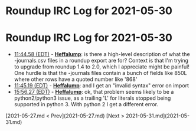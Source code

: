 # Roundup IRC Log for 2021-05-30 #
# Roundup IRC Log for 2021-05-30
* <a href="#11:44.58" id="11:44.58">11:44.58 (EDT)</a> - __[Heffalump](https://github.com/Heffalump)__: is there a high-level description of what the -journals.csv files in a roundup export are for? Context is that I'm trying to upgrade from roundup 1.4 to 2.0, which I appreciate might be painful! One hurdle is that the -journals files contain a bunch of fields like 850L where other rows have a quoted number like '868'
* <a href="#11:45.19" id="11:45.19">11:45.19 (EDT)</a> - __[Heffalump](https://github.com/Heffalump)__: and I get an "invalid syntax" error on import
* <a href="#15:56.27" id="15:56.27">15:56.27 (EDT)</a> - __[Heffalump](https://github.com/Heffalump)__: ok, that problem seems likely to be a python2/python3 issue, as a trailing 'L' for literals stopped being supported in python 3. With python 2 I get a different error.

<div class="inpage-footer">
[2021-05-27.md < Prev](2021-05-27.md)
[Next > 2021-05-31.md](2021-05-31.md)
</div>
